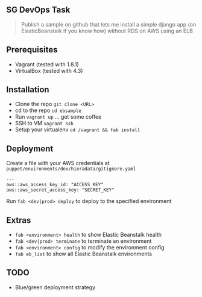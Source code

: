 SG DevOps Task
--------------

> Publish a sample on github that lets me install a simple django app
> (on ElasticBeanstalk if you know how) without RDS on AWS using an ELB

Prerequisites
-------------
* Vagrant (tested with 1.8.1)
* VirtualBox (tested with 4.3)

Installation
------------
* Clone the repo `git clone <URL>`
* cd to the repo `cd ebsample`
* Run `vagrant up` ... get some coffee
* SSH to VM `vagrant ssh`
* Setup your virtualenv `cd /vagrant && fab install`

Deployment
-----------
Create a file with your AWS credentials at
`puppet/environments/dev/hieradata/gitignore.yaml`

```
---
aws::aws_access_key_id: "ACCESS_KEY"
aws::aws_secret_access_key: "SECRET_KEY"
```

Run `fab <dev|prod> deploy` to deploy to the specified environment

Extras
------
* `fab <environment> health` to show Elastic Beanstalk health
* `fab <dev|prod> terminate` to terminate an environment
* `fab <environment> config` to modify the environment config
* `fab eb_list` to show all Elastic Beanstalk environments

TODO
----
* Blue/green deployment strategy
